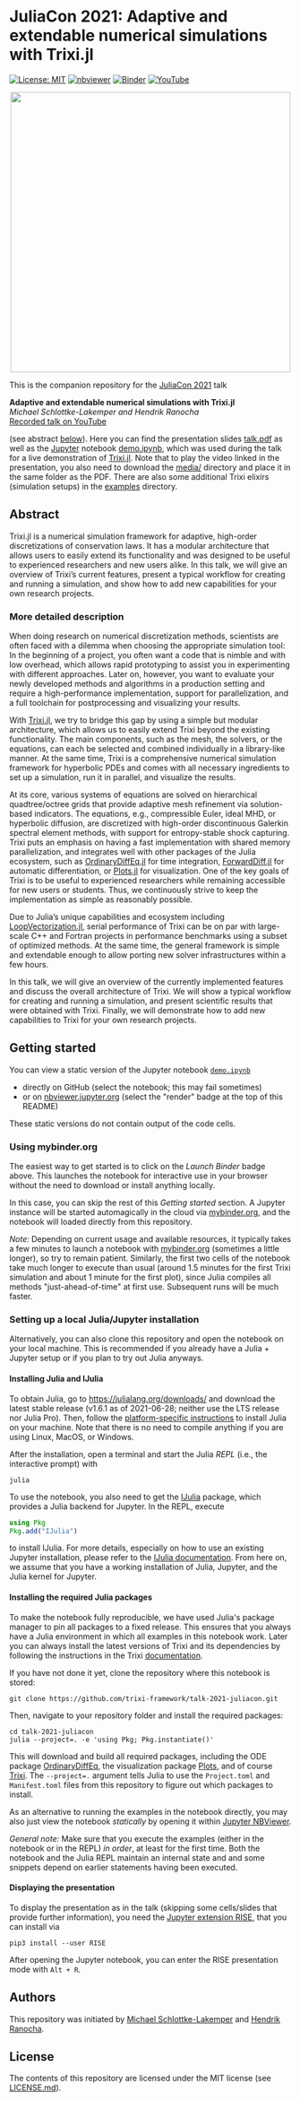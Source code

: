 # JuliaCon 2021: Adaptive and extendable numerical simulations with Trixi.jl

[![License: MIT](https://img.shields.io/badge/License-MIT-success.svg)](https://opensource.org/licenses/MIT)
[![nbviewer](https://raw.githubusercontent.com/jupyter/design/master/logos/Badges/nbviewer_badge.svg)](https://nbviewer.jupyter.org/github/trixi-framework/talk-2021-juliacon/blob/main/demo.ipynb)
[![Binder](https://mybinder.org/badge_logo.svg)](https://mybinder.org/v2/gh/trixi-framework/talk-2021-juliacon/HEAD?filepath=demo.ipynb)
[![YouTube](https://img.shields.io/youtube/likes/hoViWRAhCBE?style=social)](https://www.youtube.com/watch?v=hoViWRAhCBE)

<p align="center">
  <a href="https://www.youtube.com/watch?v=hoViWRAhCBE" target="_blank" rel="noopener noreferrer"><img
    src="https://user-images.githubusercontent.com/3637659/124484059-4ca59c00-ddab-11eb-9ebc-bcf152b095bb.png"
    width="500px" /></a>
</p>

This is the companion repository for the [JuliaCon 2021](https://juliacon.org/2021) talk

**Adaptive and extendable numerical simulations with Trixi.jl**<br>
*Michael Schlottke-Lakemper and Hendrik Ranocha*<br>
[Recorded talk on YouTube](https://www.youtube.com/watch?v=hoViWRAhCBE)

(see abstract [below](#abstract)). Here you can find the presentation slides
[talk.pdf](talk.pdf) as well as the [Jupyter](https://jupyter.org) notebook
[demo.ipynb](demo.ipynb), which was used during the talk for a live
demonstration of [Trixi.jl](https://github.com/trixi-framework/Trixi.jl).
Note that to play the video linked in the presentation, you also need to
download the [media/](media/) directory and place it in the same folder as the
PDF. There are also some additional Trixi elixirs (simulation setups) in the
[examples](examples/) directory.


## Abstract

Trixi.jl is a numerical simulation framework for adaptive, high-order
discretizations of conservation laws. It has a modular architecture that allows
users to easily extend its functionality and was designed to be useful to
experienced researchers and new users alike. In this talk, we will give an
overview of Trixi’s current features, present a typical workflow for creating
and running a simulation, and show how to add new capabilities for your own
research projects.

### More detailed description

When doing research on numerical discretization methods, scientists are often
faced with a dilemma when choosing the appropriate simulation tool: In the
beginning of a project, you often want a code that is nimble and with low
overhead, which allows rapid prototyping to assist you in experimenting with
different approaches. Later on, however, you want to evaluate your newly
developed methods and algorithms in a production setting and require a
high-performance implementation, support for parallelization, and a full
toolchain for postprocessing and visualizing your results.

With [Trixi.jl](https://github.com/trixi-framework/Trixi.jl), we try to bridge
this gap by using a simple but modular architecture, which allows us to easily
extend Trixi beyond the existing functionality. The main components, such as
the mesh, the solvers, or the equations, can each be selected and combined
individually in a library-like manner. At the same time, Trixi is a
comprehensive numerical simulation framework for hyperbolic PDEs and comes with
all necessary ingredients to set up a simulation, run it in parallel, and
visualize the results.

At its core, various systems of equations are solved on hierarchical
quadtree/octree grids that provide adaptive mesh refinement via solution-based
indicators. The equations, e.g., compressible Euler, ideal MHD, or hyperbolic
diffusion, are discretized with high-order discontinuous Galerkin spectral
element methods, with support for entropy-stable shock capturing. Trixi puts an
emphasis on having a fast implementation with shared memory parallelization,
and integrates well with other packages of the Julia ecosystem, such as
[OrdinaryDiffEq.jl](https://github.com/SciML/OrdinaryDiffEq.jl) for time
integration, [ForwardDiff.jl](https://github.com/JuliaDiff/ForwardDiff.jl) for
automatic differentiation, or [Plots.jl](https://github.com/JuliaPlots/Plots.jl)
for visualization. One of the key goals of Trixi is to be useful to experienced
researchers while remaining accessible for new users or students. Thus, we
continuously strive to keep the implementation as simple as reasonably possible.

Due to Julia’s unique capabilities and ecosystem including
[LoopVectorization.jl](https://github.com/JuliaSIMD/LoopVectorization.jl),
serial performance of Trixi can be on par with large-scale C++ and Fortran
projects in performance benchmarks using a subset of optimized methods. At the
same time, the general framework is simple and extendable enough to allow
porting new solver infrastructures within a few hours.

In this talk, we will give an overview of the currently implemented features
and discuss the overall architecture of Trixi. We will show a typical workflow
for creating and running a simulation, and present scientific results that were
obtained with Trixi. Finally, we will demonstrate how to add new capabilities to
Trixi for your own research projects.


## Getting started

You can view a static version of the Jupyter notebook [`demo.ipynb`](demo.ipynb)

- directly on GitHub (select the notebook; this may fail sometimes)
- or on [nbviewer.jupyter.org](https://nbviewer.jupyter.org/)
  (select the "render" badge at the top of this README)

These static versions do not contain output of the code cells.

### Using mybinder.org
The easiest way to get started is to click on the *Launch Binder* badge above.
This launches the notebook for interactive use in your browser without the need
to download or install anything locally.

In this case, you can skip the rest of this *Getting started* section. A
Jupyter instance will be started automagically in the cloud via
[mybinder.org](https://mybinder.org), and the notebook will loaded directly from
this repository.

*Note:*  Depending on current usage and available resources, it typically takes
a few minutes to launch a notebook with [mybinder.org](https://mybinder.org)
(sometimes a little longer), so try to remain patient. Similarly, the first two
cells of the notebook take much longer to execute than usual (around 1.5 minutes
for the first Trixi simulation and about 1 minute for the first plot), since
Julia compiles all methods "just-ahead-of-time" at first use. Subsequent runs
will be much faster.

### Setting up a local Julia/Jupyter installation
Alternatively, you can also clone this repository and open the notebook on your
local machine. This is recommended if you already have a Julia + Jupyter setup
or if you plan to try out Julia anyways.

#### Installing Julia and IJulia
To obtain Julia, go to https://julialang.org/downloads/ and download the latest
stable release (v1.6.1 as of 2021-06-28; neither use the LTS release nor
Julia Pro). Then, follow the
[platform-specific instructions](https://julialang.org/downloads/platform/)
to install Julia on your machine. Note that there is no need to compile anything
if you are using Linux, MacOS, or Windows.

After the installation, open a terminal and start the Julia *REPL*
(i.e., the interactive prompt) with
```shell
julia
```
To use the notebook, you also need to get the
[IJulia](https://github.com/JuliaLang/IJulia.jl) package, which provides a Julia
backend for Jupyter. In the REPL, execute
```julia
using Pkg
Pkg.add("IJulia")
```
to install IJulia. For more details, especially on how to use an existing Jupyter
installation, please refer to the
[IJulia documentation](https://julialang.github.io/IJulia.jl/stable/).
From here on, we assume that you have a working installation of Julia, Jupyter,
and the Julia kernel for Jupyter.

#### Installing the required Julia packages
To make the notebook fully reproducible, we have used Julia's package manager
to pin all packages to a fixed release. This ensures that you always have a
Julia environment in which all examples in this notebook work. Later you can
always install the latest versions of Trixi and its dependencies by following
the instructions in the Trixi
[documentation](https://trixi-framework.github.io/Trixi.jl/stable/).

If you have not done it yet, clone the repository where this notebook is stored:
```shell
git clone https://github.com/trixi-framework/talk-2021-juliacon.git
```
Then, navigate to your repository folder and install the required packages:
```shell
cd talk-2021-juliacon
julia --project=. -e 'using Pkg; Pkg.instantiate()'
```
This will download and build all required packages, including the ODE package
[OrdinaryDiffEq](https://github.com/SciML/OrdinaryDiffEq.jl), the visualization
package [Plots](https://github.com/JuliaPlots/Plots.jl), and of course
[Trixi](https://github.com/trixi-framework/Trixi.jl).
The `--project=.` argument tells Julia to use the `Project.toml`
and `Manifest.toml` files from this repository to figure out which packages to install.

As an alternative to running the examples in the notebook directly, you may
also just view the notebook *statically* by opening it within
[Jupyter NBViewer](https://nbviewer.jupyter.org/github/trixi-framework/talk-2021-Introduction_to_Julia_and_Trixi/blob/main/Talk.ipynb?flush_cache=true).

*General note:* Make sure that you execute the examples (either in the notebook
or in the REPL) *in order*, at least for the first time. Both the notebook and
the Julia REPL maintain an internal state and and some snippets depend on
earlier statements having been executed.

#### Displaying the presentation

To display the presentation as in the talk (skipping some cells/slides that
provide further information), you need the
[Jupyter extension RISE](https://rise.readthedocs.io/en/stable),
that you can install via
```shell
pip3 install --user RISE
```
After opening the Jupyter notebook, you can enter the RISE presentation mode
with `Alt + R`.


## Authors
This repository was initiated by
[Michael Schlottke-Lakemper](https://www.mi.uni-koeln.de/NumSim/schlottke-lakemper)
and [Hendrik Ranocha](https://ranocha.de).


## License
The contents of this repository are licensed under the MIT license
(see [LICENSE.md](LICENSE.md)).
